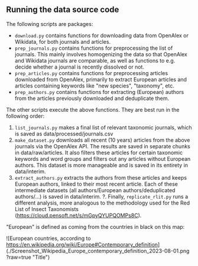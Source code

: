 ## Running the data source code

The following scripts are packages:
 - `download.py` contains functions for downloading data from OpenAlex or Wikidata, for both journals and articles.
 - `prep_journals.py` contains functions for preprocessing the list of journals. This mainly involves homogenizing the data so that OpenAlex and Wikidata journals are comparable, as well as functions to e.g. decide whether a journal is recently dissolved or not.
 - `prep_articles.py` contains functions for preprocessing articles downloaded from OpenAlex, primarily to extract European articles and articles containing keywords like "new species", "taxonomy", etc. 
- `prep_authors.py` contains functions for extracting (European) authors from the articles previously downloaded and deduplicate them.

 The other scripts execute the above functions. They are best run in the following order:
 1. `list_journals.py` makes a final list of relevant taxonomic journals, which is saved as data/processed/journals.csv
 2. `make_dataset.py` downloads all recent (10 years) articles from the above journals via the OpenAlex API. The results are saved in separate chunks in data/raw/articles. It also filters these articles for certain taxonomic keywords and word groups and filters out any articles without European authors. This dataset is more manageable and is saved in its entirety in data/interim.
 3. `extract_authors.py` extracts the authors from these articles and keeps European authors, linked to their most recent article. Each of these intermediate datasets (all authors/European authors/deduplicated authors/...) is saved in data/interim. 
 ?.  Finally, `replicate_rlit.py` runs a different analysis, more analogous to the methodology used for the Red List of Insect Taxonomists (https://cloud.pensoft.net/s/mGpyQYUPQOMPs8C).
 
 "European" is defined as coming from the countries in black on this map:
 
![European countries, according to https://en.wikipedia.org/wiki/Europe#Contemporary_definition] (./Screenshot_Wikipedia_Europe_contemporary_definition_2023-08-01.png ?raw=true "Title")
  